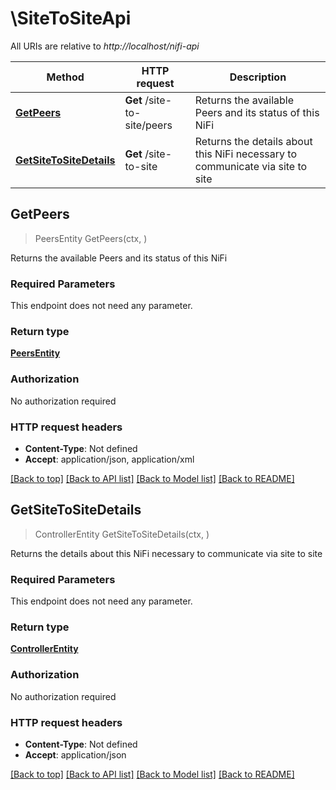 # \SiteToSiteApi

All URIs are relative to *http://localhost/nifi-api*

Method | HTTP request | Description
------------- | ------------- | -------------
[**GetPeers**](SiteToSiteApi.md#GetPeers) | **Get** /site-to-site/peers | Returns the available Peers and its status of this NiFi
[**GetSiteToSiteDetails**](SiteToSiteApi.md#GetSiteToSiteDetails) | **Get** /site-to-site | Returns the details about this NiFi necessary to communicate via site to site



## GetPeers

> PeersEntity GetPeers(ctx, )

Returns the available Peers and its status of this NiFi

### Required Parameters

This endpoint does not need any parameter.

### Return type

[**PeersEntity**](PeersEntity.md)

### Authorization

No authorization required

### HTTP request headers

- **Content-Type**: Not defined
- **Accept**: application/json, application/xml

[[Back to top]](#) [[Back to API list]](../README.md#documentation-for-api-endpoints)
[[Back to Model list]](../README.md#documentation-for-models)
[[Back to README]](../README.md)


## GetSiteToSiteDetails

> ControllerEntity GetSiteToSiteDetails(ctx, )

Returns the details about this NiFi necessary to communicate via site to site

### Required Parameters

This endpoint does not need any parameter.

### Return type

[**ControllerEntity**](ControllerEntity.md)

### Authorization

No authorization required

### HTTP request headers

- **Content-Type**: Not defined
- **Accept**: application/json

[[Back to top]](#) [[Back to API list]](../README.md#documentation-for-api-endpoints)
[[Back to Model list]](../README.md#documentation-for-models)
[[Back to README]](../README.md)

